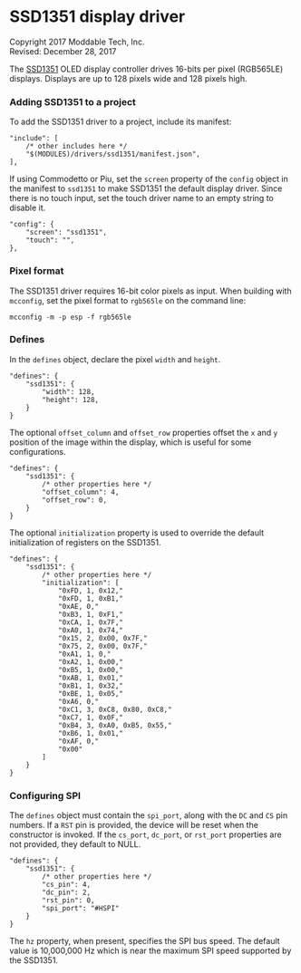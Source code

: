 # SSD1351 display driver
Copyright 2017 Moddable Tech, Inc.<BR>
Revised: December 28, 2017

The [SSD1351](https://cdn-shop.adafruit.com/datasheets/SSD1351-Revision+1.3.pdf) OLED display controller drives 16-bits per pixel (RGB565LE) displays. Displays are up to 128 pixels wide and 128 pixels high.

### Adding SSD1351 to a project
To add the SSD1351 driver to a project, include its manifest:

	"include": [
		/* other includes here */
		"$(MODULES)/drivers/ssd1351/manifest.json",
	],

If using Commodetto or Piu, set the `screen` property of the `config` object in the manifest to `ssd1351` to make SSD1351 the default display driver. Since there is no touch input, set the touch driver name to an empty string to disable it.

	"config": {
		"screen": "ssd1351",
		"touch": "",
	},

### Pixel format
The SSD1351 driver requires 16-bit color pixels as input. When building with `mcconfig`, set the pixel format to `rgb565le` on the command line:

	mcconfig -m -p esp -f rgb565le

### Defines
In the `defines` object, declare the pixel `width` and `height`.

	"defines": {
		"ssd1351": {
			"width": 128,
			"height": 128,
		}
	}
	
The optional `offset_column` and `offset_row` properties offset the `x` and `y` position of the image within the display, which is useful for some configurations.

	"defines": {
		"ssd1351": {
			/* other properties here */
			"offset_column": 4,
			"offset_row": 0,
		}
	}

The optional `initialization` property is used to override the default initialization of registers on the SSD1351.

	"defines": {
		"ssd1351": {
			/* other properties here */
			"initialization": [
				"0xFD, 1, 0x12,"
				"0xFD, 1, 0xB1,"
				"0xAE, 0,"
				"0xB3, 1, 0xF1,"
				"0xCA, 1, 0x7F,"
				"0xA0, 1, 0x74,"
				"0x15, 2, 0x00, 0x7F,"
				"0x75, 2, 0x00, 0x7F,"
				"0xA1, 1, 0,"
				"0xA2, 1, 0x00,"
				"0xB5, 1, 0x00,"
				"0xAB, 1, 0x01,"
				"0xB1, 1, 0x32,"
				"0xBE, 1, 0x05,"
				"0xA6, 0,"
				"0xC1, 3, 0xC8, 0x80, 0xC8,"
				"0xC7, 1, 0x0F,"
				"0xB4, 3, 0xA0, 0xB5, 0x55,"
				"0xB6, 1, 0x01,"
				"0xAF, 0,"
				"0x00"
			]
		}
	}

### Configuring SPI
The `defines` object must contain the `spi_port`, along with the `DC` and `CS` pin numbers. If a `RST` pin is provided, the device will be reset when the constructor is invoked. If the `cs_port`, `dc_port`, or `rst_port` properties are not provided, they default to NULL. 

	"defines": {
		"ssd1351": {
			/* other properties here */	
			"cs_pin": 4,
			"dc_pin": 2,
			"rst_pin": 0,
			"spi_port": "#HSPI"
		}
	}

The `hz` property, when present, specifies the SPI bus speed. The default value is 10,000,000 Hz which is near the maximum SPI speed supported by the SSD1351.
